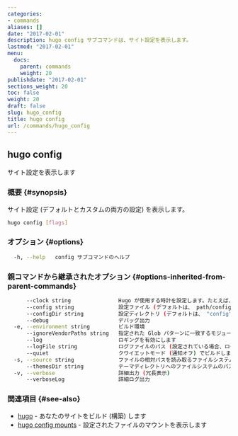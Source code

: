 ```yaml
---
categories:
- commands
aliases: []
date: "2017-02-01"
description: hugo config サブコマンドは、サイト設定を表示します。
lastmod: "2017-02-01"
menu:
  docs:
    parent: commands
    weight: 20
publishdate: "2017-02-01"
sections_weight: 20
toc: false
weight: 20
draft: false
slug: hugo_config
title: hugo config
url: /commands/hugo_config
---
```

## hugo config

サイト設定を表示します

### 概要 {#synopsis}

サイト設定 (デフォルトとカスタムの両方の設定) を表示します。

```bash
hugo config [flags]
```

### オプション {#options}

```bash
  -h, --help   config サブコマンドのヘルプ
```

### 親コマンドから継承されたオプション {#options-inherited-from-parent-commands}

```bash
      --clock string               Hugo が使用する時計を設定します。たとえば、 --clock 2021-11-06T22:30:00.00+09:00
      --config string              設定ファイル (デフォルトは、 path/config.yaml|json|toml)
      --configDir string           設定ディレクトリ (デフォルトは、 "config")
      --debug                      デバッグ出力
  -e, --environment string         ビルド環境
      --ignoreVendorPaths string   指定された Glob パターンに一致するモジュールパスの _vendor を無視します
      --log                        ロギングを有効にします
      --logFile string             ログファイルのパス (設定されている場合、ログが自動的に有効になります)
      --quiet                      クワイエットモード (通知オフ) でビルドします
  -s, --source string              ファイルの相対パスを読み取るファイルシステムのパス
      --themesDir string           テーマディレクトリへのファイルシステムのパス
  -v, --verbose                    詳細出力 (冗長表示)
      --verboseLog                 詳細ログ出力
```

### 関連項目 {#see-also}

* [hugo](/commands/hugo/)	 - あなたのサイトをビルド (構築) します
* [hugo config mounts](/commands/hugo_config_mounts/)	 - 設定されたファイルのマウントを表示します

